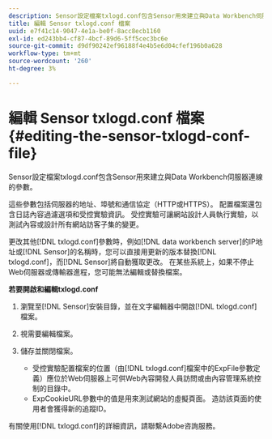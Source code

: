 ```yaml
---
description: Sensor設定檔案txlogd.conf包含Sensor用來建立與Data Workbench伺服器連線的參數。
title: 編輯 Sensor txlogd.conf 檔案
uuid: e7f41c14-9047-4e1a-be0f-8acc8ecb1160
exl-id: ed243bb4-cf87-4bcf-89d6-5ff5cec3bc6e
source-git-commit: d9df90242ef96188f4e4b5e6d04cfef196b0a628
workflow-type: tm+mt
source-wordcount: '260'
ht-degree: 3%

---
```


# 編輯 Sensor txlogd.conf 檔案{#editing-the-sensor-txlogd-conf-file}

Sensor設定檔案txlogd.conf包含Sensor用來建立與Data Workbench伺服器連線的參數。

這些參數包括伺服器的地址、埠號和通信協定（HTTP或HTTPS）。 配置檔案還包含日誌內容過濾選項和受控實驗資訊。 受控實驗可讓網站設計人員執行實驗，以測試內容或設計所有網站訪客子集的變更。

更改其他[!DNL txlogd.conf]參數時，例如[!DNL data workbench server]的IP地址或[!DNL Sensor]的名稱時，您可以直接用更新的版本替換[!DNL txlogd.conf]，而[!DNL Sensor]將自動獲取更改。 在某些系統上，如果不停止Web伺服器或傳輸器進程，您可能無法編輯或替換檔案。

**若要開啟和編輯txlogd.conf**

1. 瀏覽至[!DNL Sensor]安裝目錄，並在文字編輯器中開啟[!DNL txlogd.conf]檔案。
1. 視需要編輯檔案。
1. 儲存並關閉檔案。

   * 受控實驗配置檔案的位置（由[!DNL txlogd.conf]檔案中的ExpFile參數定義）應位於Web伺服器上可供Web內容開發人員訪問或由內容管理系統控制的目錄中。
   * ExpCookieURL參數中的值是用來測試網站的虛擬頁面。 造訪該頁面的使用者會獲得新的追蹤ID。

有關使用[!DNL txlogd.conf]的詳細資訊，請聯繫Adobe咨詢服務。
